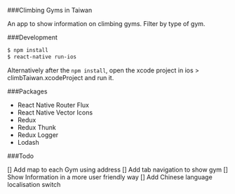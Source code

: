 ###Climbing Gyms in Taiwan

An app to show information on climbing gyms. Filter by type of gym.

###Development

```bash
$ npm install
$ react-native run-ios
```

Alternatively after the `npm install`, open the xcode project in ios > climbTaiwan.xcodeProject and run it.

###Packages

* React Native Router Flux
* React Native Vector Icons
* Redux
* Redux Thunk
* Redux Logger
* Lodash

###Todo

[] Add map to each Gym using address
[] Add tab navigation to show gym
[] Show Information in a more user friendly way
[] Add Chinese language localisation switch
